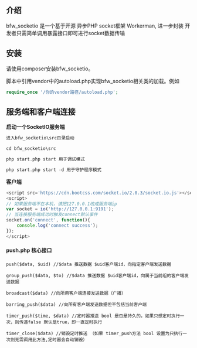## 介绍
bfw_socketio 是一个基于开源 异步PHP socket框架 Workerman, 进一步封装 开发者只需简单调用暴露接口即可进行socket数据传输


## 安装
请使用composer安装bfw_socketio。

脚本中引用vendor中的autoload.php实现bfw_socketio相关类的加载。例如
```php
require_once '/你的vendor路径/autoload.php';
```

## 服务端和客户端连接
**启动一个SocketIO服务端**
```php
进入bfw_socketio\src目录启动

cd bfw_socketio\src

php start.php start 用于调试模式

php start.php start -d 用于守护程序模式

```
**客户端**

```javascript
<script src='https://cdn.bootcss.com/socket.io/2.0.3/socket.io.js'></script>
<script>
// 如果服务端不在本机，请把127.0.0.1改成服务端ip
var socket = io('http://127.0.0.1:9191');
// 当连接服务端成功时触发connect默认事件
socket.on('connect', function(){
    console.log('connect success');
});
</script>
```

#### push.php 核心接口

```
push($data, $uid) //$data 推送数据 $uid客户端id，向指定客户端发送数据
```

```
group_push($data, $to) //$data 推送数据 $uid客户端id，向属于当前组的客户端发送数据
```

```
broadcast($data) //向所用客户端连接发送数据（广播）
```

```
barring_push($data) //向所有客户端发送数据但不包括当前客户端
```

```
timer_push($time, $data) //定时器推送 bool 是否是持久的，如果只想定时执行一次，则传递false 默认是true，即一直定时执行
```

```
timer_close($data) //销毁定时推送 （如果 timer_push方法 bool 设置为只执行一次则无需调用此方法,定时器会自动销毁）
```

